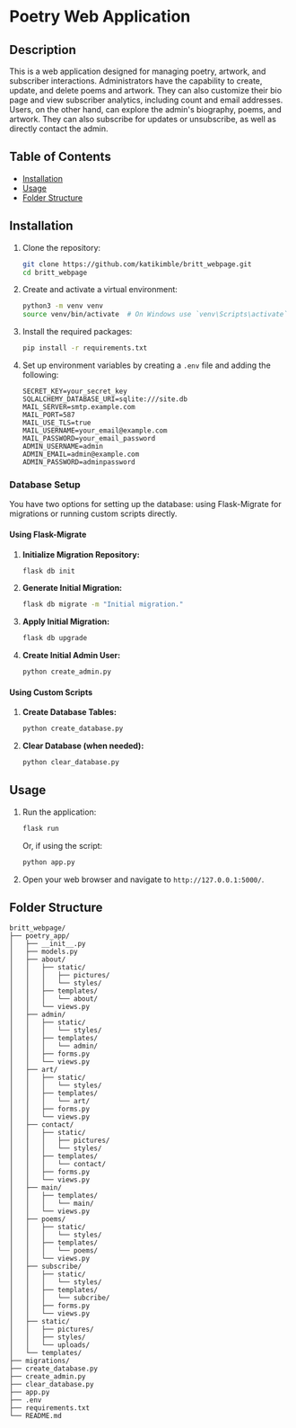 # Poetry Web Application

## Description

This is a web application designed for managing poetry, artwork, and subscriber interactions. Administrators have the 
capability to create, update, and delete poems and artwork. They can also customize their bio page and view subscriber 
analytics, including count and email addresses. Users, on the other hand, can explore the admin's biography, poems, and 
artwork. They can also subscribe for updates or unsubscribe, as well as directly contact the admin.

## Table of Contents

- [Installation](#installation)
- [Usage](#usage)
- [Folder Structure](#folder-structure)

## Installation

1. Clone the repository:
    ```sh
    git clone https://github.com/katikimble/britt_webpage.git
    cd britt_webpage
    ```

2. Create and activate a virtual environment:
    ```sh
    python3 -m venv venv
    source venv/bin/activate  # On Windows use `venv\Scripts\activate`
    ```

3. Install the required packages:
    ```sh
    pip install -r requirements.txt
    ```

4. Set up environment variables by creating a `.env` file and adding the following:
    ```
    SECRET_KEY=your_secret_key
    SQLALCHEMY_DATABASE_URI=sqlite:///site.db
    MAIL_SERVER=smtp.example.com
    MAIL_PORT=587
    MAIL_USE_TLS=true
    MAIL_USERNAME=your_email@example.com
    MAIL_PASSWORD=your_email_password
    ADMIN_USERNAME=admin
    ADMIN_EMAIL=admin@example.com
    ADMIN_PASSWORD=adminpassword
    ```

### Database Setup

You have two options for setting up the database: using Flask-Migrate for migrations or running custom scripts directly.

#### Using Flask-Migrate

1. **Initialize Migration Repository:**

    ```sh
    flask db init
    ```

2. **Generate Initial Migration:**

    ```sh
    flask db migrate -m "Initial migration."
    ```

3. **Apply Initial Migration:**

    ```sh
    flask db upgrade
    ```

4. **Create Initial Admin User:**

    ```sh
    python create_admin.py
    ```

#### Using Custom Scripts

1. **Create Database Tables:**

    ```sh
    python create_database.py
    ```

2.  **Clear Database (when needed):**

    ```sh
    python clear_database.py
    ```

## Usage

1. Run the application:
    ```sh
    flask run
    ```
   Or, if using the script:

    ```sh
    python app.py
    ```

2. Open your web browser and navigate to `http://127.0.0.1:5000/`.


## Folder Structure
```
britt_webpage/
├── poetry_app/
│   ├── __init__.py
│   ├── models.py
│   ├── about/
│   │   ├── static/
│   │   │   ├── pictures/
│   │   │   └── styles/
│   │   ├── templates/
│   │   │   └── about/
│   │   └── views.py
│   ├── admin/
│   │   ├── static/
│   │   │   └── styles/
│   │   ├── templates/
│   │   │   └── admin/
│   │   ├── forms.py
│   │   └── views.py
│   ├── art/
│   │   ├── static/
│   │   │   └── styles/
│   │   ├── templates/
│   │   │   └── art/
│   │   ├── forms.py
│   │   └── views.py
│   ├── contact/
│   │   ├── static/
│   │   │   ├── pictures/
│   │   │   └── styles/
│   │   ├── templates/
│   │   │   └── contact/
│   │   ├── forms.py
│   │   └── views.py
│   ├── main/
│   │   ├── templates/
│   │   │   └── main/
│   │   └── views.py
│   ├── poems/
│   │   ├── static/
│   │   │   └── styles/
│   │   ├── templates/
│   │   │   └── poems/
│   │   └── views.py
│   ├── subscribe/
│   │   ├── static/
│   │   │   └── styles/
│   │   ├── templates/
│   │   │   └── subcribe/
│   │   ├── forms.py
│   │   └── views.py
│   ├── static/
│   │   ├── pictures/
│   │   ├── styles/
│   │   └── uploads/
│   └── templates/
├── migrations/
├── create_database.py
├── create_admin.py
├── clear_database.py
├── app.py
├── .env
├── requirements.txt
└── README.md
```